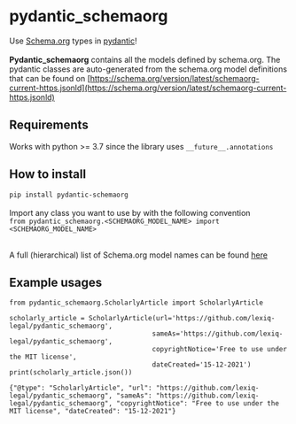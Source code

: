 # pydantic_schemaorg

Use [Schema.org](https://schema.org) types in [pydantic](https://pydantic-docs.helpmanual.io/)! <br> <br>
**Pydantic_schemaorg** contains all the models defined by schema.org. The pydantic classes are auto-generated from the
schema.org model definitions that can be found
on [https://schema.org/version/latest/schemaorg-current-https.jsonld](https://schema.org/version/latest/schemaorg-current-https.jsonld)

## Requirements

Works with python >= 3.7 since the library uses `__future__.annotations`

## How to install

```pip install pydantic-schemaorg```<br><br>
Import any class you want to use by with the following convention<br>
```from pydantic_schemaorg.<SCHEMAORG_MODEL_NAME> import <SCHEMAORG_MODEL_NAME>```<br><br>

A full (hierarchical) list of Schema.org model names can be found [here](https://schema.org/docs/full.html)

## Example usages

```
from pydantic_schemaorg.ScholarlyArticle import ScholarlyArticle

scholarly_article = ScholarlyArticle(url='https://github.com/lexiq-legal/pydantic_schemaorg',
                                    sameAs='https://github.com/lexiq-legal/pydantic_schemaorg',
                                    copyrightNotice='Free to use under the MIT license',
                                    dateCreated='15-12-2021')
print(scholarly_article.json())
```

```
{"@type": "ScholarlyArticle", "url": "https://github.com/lexiq-legal/pydantic_schemaorg", "sameAs": "https://github.com/lexiq-legal/pydantic_schemaorg", "copyrightNotice": "Free to use under the MIT license", "dateCreated": "15-12-2021"}
```